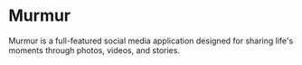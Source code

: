 # Murmur
Murmur is a full-featured social media application designed for sharing life's moments through photos, videos, and stories.
